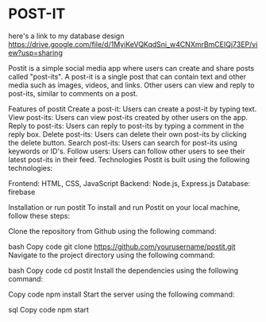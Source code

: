 # POST-IT 
here's a link to my database design https://drive.google.com/file/d/1MyiKeVQKqdSni_w4CNXmrBmCEIQj73EP/view?usp=sharing

Postit is a simple social media app where users can create and share posts called "post-its". A post-it is a single post that can contain text and other media such as images, videos, and links. Other users can view and reply to post-its, similar to comments on a post.

Features of postit
Create a post-it: Users can create a post-it by typing text.
View post-its: Users can view post-its created by other users on the app.
Reply to post-its: Users can reply to post-its by typing a comment in the reply box.
Delete post-its: Users can delete their own post-its by clicking the delete button.
Search post-its: Users can search for post-its using keywords or ID's.
Follow users: Users can follow other users to see their latest post-its in their feed.
Technologies
Postit is built using the following technologies:

Frontend: HTML, CSS, JavaScript
Backend: Node.js, Express.js
Database: firebase

Installation or run postit
To install and run Postit on your local machine, follow these steps:

Clone the repository from Github using the following command:

bash
Copy code
git clone https://github.com/yourusername/postit.git
Navigate to the project directory using the following command:

bash
Copy code
cd postit
Install the dependencies using the following command:

Copy code
npm install
Start the server using the following command:

sql
Copy code
npm start
